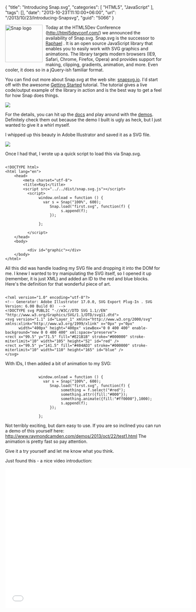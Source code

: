 {
	"title": "Introducing Snap.svg",
	"categories": [
		"HTML5",
		"JavaScript"
	],
	"tags": [],
	"date": "2013-10-23T11:10:00+06:00",
	"url": "/2013/10/23/Introducing-Snapsvg",
	"guid": "5066"
}

<p>
<img src="http://static.raymondcamden.com/images/snaplogo.gif" title="Snap logo" style="float:left;margin-right:10px;margin-bottom:10px;width:120px" />

Today at the HTML5Dev Conference (http://html5devconf.com/) we announced the availability of Snap.svg. Snap.svg is the successor to <a href="http://raphaeljs.com/">Raphael</a> . It is an open source JavaScript library that enables you to easily work with SVG graphics and animations. The library targets modern browsers (IE9, Safari, Chrome, Firefox, Opera) and provides support for making, clipping, gradients, animation, and more. Even cooler, it does so in a jQuery-ish familiar format.
</p>
<!--more-->
<p>
You can find out more about Snap.svg at the web site: <a href="http://snapsvg.io">snapsvg.io</a>. I'd start off with the awesome <a href="http://snapsvg.io/start/">Getting Started</a> tutorial.  The tutorial gives a live code/output example of the library in action and is the best way to get a feel for how Snap does things.
</p>

<p>
<img src="http://static.raymondcamden.com/images/snaptut.jpg" />
</p>

<p>
For the details, you can hit up the <a href="http://snapsvg.io/docs/">docs</a> and play around with the <a href="http://snapsvg.io/demos/">demos</a>. Definitely check them out because the demo I built is ugly as heck, but I just wanted to give it a whirl myself.
</p>

<p>
I whipped up this beauty in Adobe Illustrator and saved it as a SVG file.
</p>

<p>
<img src="http://static.raymondcamden.com/images/ai.jpg" />
</p>

<p>
Once I had that, I wrote up a quick script to load this via Snap.svg.
</p>

<pre><code class="language-markup">
&lt;!DOCTYPE html&gt;
&lt;html lang=&quot;en&quot;&gt;
    &lt;head&gt;
        &lt;meta charset=&quot;utf-8&quot;&gt;
        &lt;title&gt;Ray1&lt;&#x2F;title&gt;
        &lt;script src=&quot;..&#x2F;..&#x2F;dist&#x2F;snap.svg.js&quot;&gt;&lt;&#x2F;script&gt;
          &lt;script&gt;
               window.onload = function () {
                 var s = Snap(&quot;100%&quot;, 600);
                    Snap.load(&quot;first.svg&quot;, function(f) {
                         s.append(f);
                    });
                   
               };
         
          &lt;&#x2F;script&gt;
    &lt;&#x2F;head&gt;
    &lt;body&gt;
         
          &lt;div id=&quot;graphic&quot;&gt;&lt;&#x2F;div&gt;
    &lt;&#x2F;body&gt;
&lt;&#x2F;html&gt;
</code></pre>  

<p>
All this did was handle loading my SVG file and dropping it into the DOM for me. I knew I wanted to try manipulating the SVG itself, so I opened it up (remember, it is just XML) and added an ID to the red and blue blocks. Here's the definition for that wonderful piece of art.
</p>

<pre><code class="language-markup">
&lt;?xml version=&quot;1.0&quot; encoding=&quot;utf-8&quot;?&gt;
&lt;!-- Generator: Adobe Illustrator 17.0.0, SVG Export Plug-In . SVG Version: 6.00 Build 0)  --&gt;
&lt;!DOCTYPE svg PUBLIC &quot;-&#x2F;&#x2F;W3C&#x2F;&#x2F;DTD SVG 1.1&#x2F;&#x2F;EN&quot; &quot;http:&#x2F;&#x2F;www.w3.org&#x2F;Graphics&#x2F;SVG&#x2F;1.1&#x2F;DTD&#x2F;svg11.dtd&quot;&gt;
&lt;svg version=&quot;1.1&quot; id=&quot;Layer_1&quot; xmlns=&quot;http:&#x2F;&#x2F;www.w3.org&#x2F;2000&#x2F;svg&quot; xmlns:xlink=&quot;http:&#x2F;&#x2F;www.w3.org&#x2F;1999&#x2F;xlink&quot; x=&quot;0px&quot; y=&quot;0px&quot;
      width=&quot;400px&quot; height=&quot;400px&quot; viewBox=&quot;0 0 400 400&quot; enable-background=&quot;new 0 0 400 400&quot; xml:space=&quot;preserve&quot;&gt;
&lt;rect x=&quot;99.5&quot; y=&quot;71.5&quot; fill=&quot;#E21B1B&quot; stroke=&quot;#000000&quot; stroke-miterlimit=&quot;10&quot; width=&quot;105&quot; height=&quot;52&quot; id=&quot;red&quot; &#x2F;&gt;
&lt;rect x=&quot;99.5&quot; y=&quot;141.5&quot; fill=&quot;#404AD3&quot; stroke=&quot;#000000&quot; stroke-miterlimit=&quot;10&quot; width=&quot;110&quot; height=&quot;165&quot; id=&quot;blue&quot; &#x2F;&gt;
&lt;&#x2F;svg&gt;
</code></pre> 

<p>
With IDs, I then added a bit of animation to my SVG:
</p>

<pre><code class="language-javascript">
               window.onload = function () {
                 var s = Snap(&quot;100%&quot;, 600);
                    Snap.load(&quot;first.svg&quot;, function(f) {
                         something = f.select(&quot;#red&quot;);
                         something.attr({fill:&quot;#000&quot;});
                         something.animate({fill:&quot;#ff0000&quot;},1000);
                         s.append(f);
                    });
                   
               };
</code></pre>

<p>
Not terribly exciting, but darn easy to use. If you are so inclined you can run a demo of this yourself here: <a href="http://www.raymondcamden.com/demos/2013/oct/22/test1.html">http://www.raymondcamden.com/demos/2013/oct/22/test1.html</a> The animation is pretty fast so pay attention. 
</p>

<p>
Give it a try yourself and let me know what you think.
</p>  

<p>
Just found this - a nice video introduction:
</p>

<iframe width="600" height="450" src="//www.youtube.com/embed/hyaiFapVOek" frameborder="0" allowfullscreen></iframe>